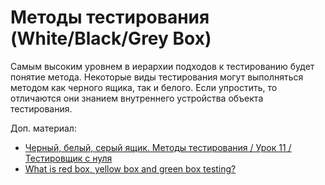 # Методы тестирования (White/Black/Grey Box)

Самым высоким уровнем в иерархии подходов к тестированию будет понятие метода. Некоторые виды тестирования могут выполняться методом как черного ящика, так и белого. Если упростить, то отличаются они знанием внутреннего устройства объекта тестирования.

Доп. материал:

* [Черный, белый, серый ящик. Методы тестирования / Урок 11 / Тестировщик с нуля](https://www.youtube.com/watch?v=AqoMSfErDSE)
* [What is red box, yellow box and green box testing?](https://stackoverflow.com/questions/3620990/what-is-red-box-yellow-box-and-green-box-testing)
